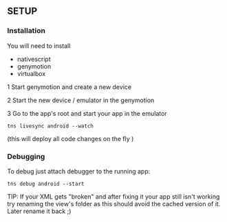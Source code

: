 ## SETUP

### Installation 

You will need to install 
- nativescript
- genymotion
- virtualbox

1 Start genymotion and create a new device

2 Start the new device / emulator in the genymotion

3 Go to the app's root and start your app in the emulator


`tns livesync android --watch`

(this will deploy all code changes on the fly )


### Debugging
To debug just attach debugger to the running app:

`tns debug android --start`

TIP: If your XML gets "broken" and after fixing it your app still isn't working try renaming the view's folder as this should avoid the cached version of it. Later rename it back ;)

